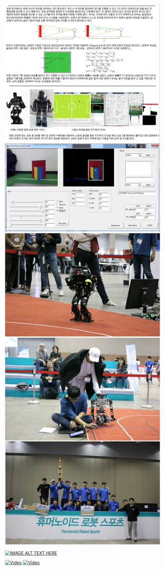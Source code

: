 
![Structure](../assets/rnd/1.png)
![Structure](../assets/rnd/11.png)
![Structure](../assets/rnd/2.png)
![Structure](../assets/rnd/3.png)
![Structure](../assets/rnd/4.png)


[![IMAGE ALT TEXT HERE](https://img.youtube.com/vi/YOUTUBE_VIDEO_ID_HERE/0.jpg)](https://www.youtube.com/watch?v=X9RNKX111RY)

[![Video](http://img.youtube.com/vi/-pdYK9Xg8Jw/0.jpg)](https://youtu.be/kQNjoTFVPc4)
[![Video](http://img.youtube.com/vi/-pdYK9Xg8Jw/0.jpg)](https://youtu.be/PTTJLG46A4Q)